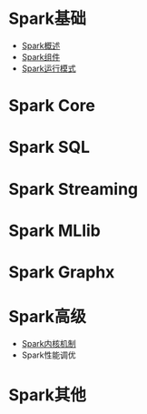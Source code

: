 # Spark基础
- [Spark概述](01spark/2-1-spark概述.md)
- [Spark组件](https://www.baidu.com)
- [Spark运行模式](01spark/2-spark运行模式.md)

# Spark Core

# Spark SQL

# Spark Streaming

# Spark MLlib

# Spark Graphx

# Spark高级 
- [Spark内核机制](https://www.baidu.com)
- Spark性能调优

# Spark其他

